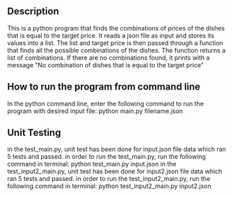 ## Description
This is a python program that finds the combinations of prices of the dishes that is equal to the target price.
It reads a json file as input and stores its values into a list.
The list and target price is then passed through a function that finds all the possible combinations of the dishes.
The function returns a list of combinations.
If there are no combinations found, it prints with a message "No combination of dishes that is equal to the target price"

## How to run the program from command line
In the python command line, enter the following command to run the program with desired input file:
python main.py filename.json

## Unit Testing
in the test_main.py, unit test has been done for input.json file data which ran 5 tests and passed.
in order to run the test_main.py, run the following command in terminal: python test_main.py input.json
in the test_input2_main.py, unit test has been done for input2.json file data which ran 5 tests and passed.
in order to run the test_input2_main.py, run the following command in terminal: python test_input2_main.py input2.json

